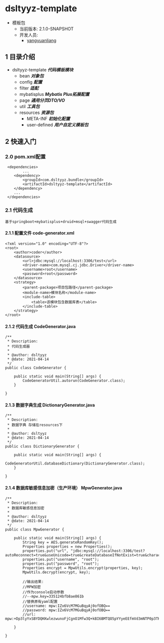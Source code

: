 # dsltyyz-template
- 模板包
  - 当前版本: 2.1.0-SNAPSHOT
  - 开发人员:
    - [yangyuanliang](mailto:yangyuanliang@dsltyyz.com) 
## 1 目录介绍
- dsltyyz-template ___代码模板模块___
  - bean ___对象包___
  - config ___配置___
  - filter ___适配___
  - mybatisplus ___Mybatis Plus拓展配置___
  - page ___通用分页DTO/VO___
  - util ___工具包___
  - resources ___资源包___
    - META-INF ___初始化配置___
    - user-defined  ___用户自定义模板包___
## 2 快速入门
### 2.0 pom.xml配置
~~~
 <dependencies>
        ...
    <dependency>
        <groupId>com.dsltyyz.bundle</groupId>
        <artifactId>dsltyyz-template</artifactId>
    </dependency>
    ...
 </dependencies>
~~~
### 2.1 代码生成
    基于springboot+mybatisplus+druid+msql+swagger代码生成
#### 2.1.1 配置文件 code-generator.xml
~~~
<?xml version="1.0" encoding="UTF-8"?>
<root>
    <author>coder</author>
    <datasource>
        <url>jdbc:mysql://localhost:3306/test</url>
        <driver-name>com.mysql.cj.jdbc.Driver</driver-name>
        <username>root</username>
        <password>root</password>
    </datasource>
    <strategy>
        <parent-package>项目包路径</parent-package>
        <module-name>模块名称</module-name>
        <include-table>
            <table>该模块包含数据库表</table>
        </include-table>
    </strategy>
</root>
~~~
#### 2.1.2 代码生成 CodeGenerator.java
~~~
/**
 * Description:
 * 代码生成器
 *
 * @author: dsltyyz
 * @date: 2021-04-14
 */
public class CodeGenerator {

    public static void main(String[] args) {
        CodeGeneratorUtil.autorun(CodeGenerator.class);
    }

}
~~~
#### 2.1.3 数据字典生成 DictionaryGenerator.java
~~~
/**
 * Description:
 * 数据字典 存储在resources下
 *
 * @author: dsltyyz
 * @date: 2021-04-14
 */
public class DictionaryGenerator {

    public static void main(String[] args) {
        CodeGeneratorUtil.databaseDictionary(DictionaryGenerator.class);
    }

}
~~~
#### 2.1.4 数据库敏感信息加密（生产环境） MpwGenerator.java
~~~
/**
 * Description:
 * 数据库敏感信息加密
 *
 * @author: dsltyyz
 * @date: 2021-04-14
 */
public class MpwGenerator {

    public static void main(String[] args) {
        String key = AES.generateRandomKey();
        Properties properties = new Properties();
        properties.put("url", "jdbc:mysql://localhost:3306/test?autoReconnect=true&useUnicode=true&createDatabaseIfNotExist=true&characterEncoding=utf8&useSSL=false&serverTimezone=CTT");
        properties.put("username", "root");
        properties.put("password", "root");
        Properties encrypt = MpwUtils.encrypt(properties, key);
        MpwUtils.decrypt(encrypt, key);
        
        //输出结果:
        //MPW加密
        //作为console启动参数
        //--mpw.key=335124bfb8ae861b
        //替换原有yaml配置
        //username: mpw:IZx6VcM7MGuBqyAj0ofOBQ==
        //password: mpw:IZx6VcM7MGuBqyAj0ofOBQ==
        //url: mpw:+Dp3lyYxSBYDQKKwlezwunoFjCgnO1Mfw3Q+kBI6BMTQO5pYYyeEEfmVd3mNTP0p3TH1TQ5A7VjgJyIGcRhRVeIArXXU+WkIbvOZqEhrmmMtfqbcb8ddbMpSMk40ExpNN5HTJWWm0q277bxJroQaP6Vnf/bFm69Uhnl6Ic3q+l1UepWCKZogFS4GwS+uznY3xsO2roAzE/JbiLXhP6QApw==

    }

}
~~~